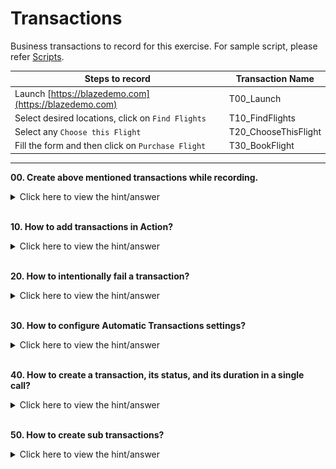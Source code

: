 # Transactions

Business transactions to record for this exercise. For sample script, please refer [Scripts](https://github.com/QAInsights/LoadRunner-Exercises/tree/master/20-Transactions/Scripts/Transactions).

|   **Steps to record**   | **Transaction Name**  |
|   ---------------   | ----------------  |
|   Launch [https://blazedemo.com](https://blazedemo.com)   |   T00_Launch  |
|   Select desired locations, click on `Find Flights`   |   T10_FindFlights |
|   Select any `Choose this Flight` |   T20_ChooseThisFlight    |
|   Fill the form and then click on `Purchase Flight` |   T30_BookFlight  |
 

---

**00. Create above mentioned transactions while recording.**

<details><summary>Click here to view the hint/answer</summary>
<br/>
<p>
In the Recording toolbar, click on `Insert Start Transaction` before the page navigation or clicks, once the page is loaded completed, click `Insert `End Transaction`.

![Record](/20-Transactions/assets/00.jpg)

</p>
</details><br/>

**10. How to add transactions in Action?**

<details><summary>Click here to view the hint/answer</summary>
<br/>
<p>
Select the steps in the desired action, right click > `Surround with Transaction`.

![Record](/20-Transactions/assets/10.jpg)

</p>
</details>
<br/>

**20. How to intentionally fail a transaction?**

<details><summary>Click here to view the hint/answer</summary>
<br/>
<p>
In `lr_end_transaction`, add `LR_FAIL` argument as shown below.

```
	lr_start_transaction("T00_Launch");

        web_url("blazedemo.com", 
            "URL=https://blazedemo.com/", 
            "Resource=0", 
            "RecContentType=text/html", 
            "Referer=", 
            "Snapshot=t1.inf", 
            "Mode=HTML", 
            EXTRARES, 
            "Url=/favicon.ico", ENDITEM, 
            LAST);

	lr_end_transaction("T00_Launch",LR_FAIL);
```
</p>
</details><br/>

**30. How to configure Automatic Transactions settings?**

<details><summary>Click here to view the hint/answer</summary>
<br/>
<p>
Go to Runtime Settings, General > Miscellaneous > Automatic Transactions as shown below.
</p>

![Automatic Transactions](/20-Transactions/assets/30.jpg)

</details><br/>

**40. How to create a transaction, its status, and its duration in a single call?**

<details><summary>Click here to view the hint/answer</summary>
<br/>
<p>
Use lr_set_transaction() function as shown below.

```
 lr_set_transaction("T00_Blazedemo", 5, LR_PASS);
		
    web_url("blazedemo.com", 
		"URL=https://blazedemo.com/", 
		"Resource=0", 
		"RecContentType=text/html", 
		"Referer=", 
		"Snapshot=t1.inf", 
		"Mode=HTML", 
		EXTRARES, 
		"Url=/favicon.ico", ENDITEM, 
		LAST);

  lr_set_transaction("T00_Example", 1, LR_PASS);
  
	web_url("blazedemo.com", 
		"URL=https://example.com/", 
		"Resource=0", 
		"RecContentType=text/html", 
		"Referer=", 
		"Snapshot=t1.inf", 
		"Mode=HTML", 
		EXTRARES, 
		"Url=/favicon.ico", ENDITEM, 
		LAST);

```
</p>

</details><br/>

**50. How to create sub transactions?**
<details><summary>Click here to view the hint/answer</summary>
<br/>
<p>
By using lr_start_sub_transaction() and lr_end_sub_transaction() functions inside the transactions. E.g.

```
lr_start_transaction("BookFlight");

	lr_start_sub_transaction("BookFlight","SearchFlight");
		...
		...
	lr_end_sub_transaction("SearchFlight", LR_AUTO);

lr_end_sub_transaction("BookFlight", LR_AUTO);

```
</p>
</details>